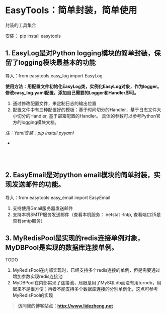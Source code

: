 # EasyTools：简单封装，简单使用
封装的工具集合

安装： pip install easytools

## 1. EasyLog是对Python logging模块的简单封装，保留了logging模块最基本的功能
导入：from easytools.easy_log import EasyLog


**使用方法：用配置文件初始化EasyLog类，实例化EasyLog对象，作为logger。
修改easy_log.yaml配置，添加自己需要的Logger和Handler即可。**

1. 通过修改配置文件，来定制日志的输出位置
2. 配置文件中有三种配置好的模板：基于时间切分的Handler，基于日志文件大小切分的Handler, 基于邮箱配置的Handler。
具体的参数可以参考Python官方的logging模块文档。

*注：Yaml安装：pip install pyyaml*

-
<br>
<br>


## 2. EasyEmail是对python email模块的简单封装，实现发送邮件的功能。

导入：from easytools.easy_email import EasyEmail

1. 支持使用Gmail服务器发送邮件
2. 支持本机SMTP服务发送邮件（查看本机服务： netstat -lntp, 查看端口25是否有smtp服务）

## 3. MyRedisPool是实现的redis连接单例对象，MyDBPool是实现的数据库连接单例。

TODO
1. MyRedisPool在内部实现时，已经支持多个redis连接的单例，但是需要通过增加参数实现redis连接池
2. MyDBPool在内部实现了连接池，局限是用了MySQLdb而没有用torndb，用起来不是很方便；再者不能支持多个数据库连接的分别单例化，这点可参考MyRedisPool的实现


> **访问我的博客站点：http://www.lidezheng.net**



